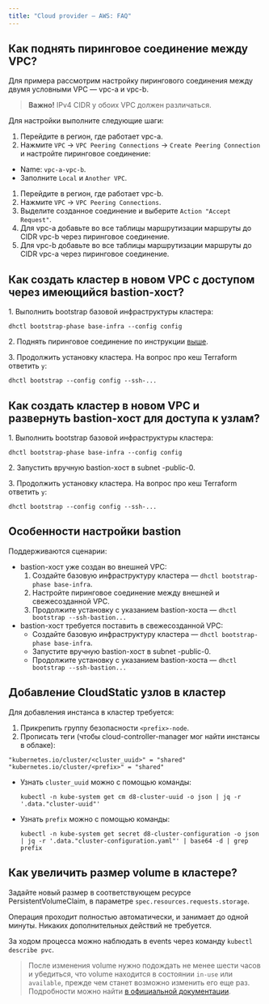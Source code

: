 ```yaml
---
title: "Cloud provider — AWS: FAQ"
---
```



## Как поднять пиринговое соединение  между VPC?

Для примера рассмотрим настройку пирингового соединения между двумя условными VPC — vpc-a и vpc-b.

>**Важно!** IPv4 CIDR у обоих VPC должен различаться.

Для настройки выполните следующие шаги:

1. Перейдите в регион, где работает vpc-a.
1. Нажмите `VPC` -> `VPC Peering Connections` -> `Create Peering Connection` и настройте пиринговое соединение:
  * Name: `vpc-a-vpc-b`.
  * Заполните `Local` и `Another VPC`.
1. Перейдите в регион, где работает vpc-b.
1. Нажмите `VPC` -> `VPC Peering Connections`.
1. Выделите созданное соединение и выберите `Action "Accept Request"`.
1. Для vpc-a добавьте во все таблицы маршрутизации маршруты до CIDR vpc-b через пиринговое соединение.
1. Для vpc-b добавьте во все таблицы маршрутизации маршруты до CIDR vpc-a через пиринговое соединение.


## Как создать кластер в новом VPC с доступом через имеющийся bastion-хост?

1\. Выполнить bootstrap базовой инфраструктуры кластера:

  ```shell
  dhctl bootstrap-phase base-infra --config config
  ```

2\. Поднять пиринговое соединение по инструкции [выше](#как-поднять-пиринговое-соединение--между-vpc).

3\. Продолжить установку кластера. На вопрос про кеш Terraform ответить `y`:

  ```shell
  dhctl bootstrap --config config --ssh-...
  ```

## Как создать кластер в новом VPC и развернуть bastion-хост для доступа к узлам?

1\. Выполнить bootstrap базовой инфраструктуры кластера:

  ```shell
  dhctl bootstrap-phase base-infra --config config
  ```

2\. Запустить вручную bastion-хост в subnet <prefix>-public-0.

3\. Продолжить установку кластера. На вопрос про кеш Terraform ответить `y`:

  ```shell
  dhctl bootstrap --config config --ssh-...
  ```

## Особенности настройки bastion

Поддерживаются сценарии:
* bastion-хост уже создан во внешней VPC:
  1. Создайте базовую инфраструктуру кластера — `dhctl bootstrap-phase base-infra`.
  1. Настройте пиринговое соединение между внешней и свежесозданной VPC.
  1. Продолжите установку с указанием bastion-хоста — `dhctl bootstrap --ssh-bastion...`
* bastion-хост требуется поставить в свежесозданной VPC:
  * Создайте базовую инфраструктуру кластера — `dhctl bootstrap-phase base-infra`.
  * Запустите вручную bastion-хост в subnet <prefix>-public-0.
  * Продолжите установку с указанием bastion-хоста — `dhctl bootstrap --ssh-bastion...`

## Добавление CloudStatic узлов в кластер

Для добавления инстанса в кластер требуется:
  1. Прикрепить группу безопасности `<prefix>-node`.
  2. Прописать теги (чтобы cloud-controller-manager мог найти инстансы в облаке):

  ```
  "kubernetes.io/cluster/<cluster_uuid>" = "shared"
  "kubernetes.io/cluster/<prefix>" = "shared"
  ```

  * Узнать `cluster_uuid` можно с помощью команды:
    ```shell
    kubectl -n kube-system get cm d8-cluster-uuid -o json | jq -r '.data."cluster-uuid"'
    ```

  * Узнать `prefix` можно с помощью команды:
    ```shell
    kubectl -n kube-system get secret d8-cluster-configuration -o json | jq -r '.data."cluster-configuration.yaml"' | base64 -d | grep prefix
    ```

## Как увеличить размер volume в кластере?

Задайте новый размер в соответствующем ресурсе PersistentVolumeClaim, в параметре `spec.resources.requests.storage`.

Операция проходит полностью автоматически, и занимает до одной минуты. Никаких дополнительных действий не требуется. 

За ходом процесса можно наблюдать в events через команду `kubectl describe pvc`.

> После изменения volume нужно подождать не менее шести часов и убедиться, что volume находится в состоянии `in-use` или `available`, прежде чем станет возможно изменить его еще раз. Подробности можно найти [в официальной документации](https://docs.aws.amazon.com/AWSEC2/latest/UserGuide/modify-volume-requirements.html).

